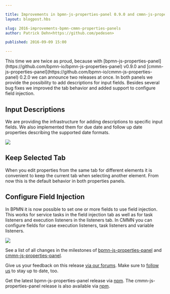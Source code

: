 ```yaml
---

title: Improvements in bpmn-js-properties-panel 0.9.0 and cmmn-js-properties-panel 0.2.0
layout: blogpost.hbs

slug: 2016-improvements-bpmn-cmmn-properties-panels
author: Patrick Dehn<https://github.com/pedesen>

published: 2016-09-09 15:00

---
```


<p class="introduction">
  This time we are twice as proud, because with [bpmn-js-properties-panel](https://github.com/bpmn-io/bpmn-js-properties-panel) v0.9.0 and [cmmn-js-properties-panel](https://github.com/bpmn-io/cmmn-js-properties-panel) 0.2.0 we can announce two releases at once. In both panels we provide the possibility to add descriptions for input fields. Besides several bug fixes we improved the tab behavior and added support to configure field injection.
</p>

<!-- continue -->

## Input Descriptions

We are providing the infrastructure for adding descriptions to specific input fields. We also implemented them for due date and follow up date properties describing the supported date formats.

<div class="figure">
  <img src="{{ assets }}/attachments/blog/2016/014-input-description.png">
</div>

## Keep Selected Tab

When you edit properties from the same tab for different elements it is convenient to keep the current tab when selecting another
element. From now this is the default behavior in both properties panels.

## Configure Field Injection

In BPMN it is now possible to set one or more fields to use field injection. This works for service tasks in the field injection tab as well as for task listeners and execution listeners in the listeners tab. In CMMN you can configure fields for case execution listeners, task listeners and variable listeners.

<div class="figure">
  <img src="{{ assets }}/attachments/blog/2016/014-field-injection.png">
</div>

See a list of all changes in the milestones of [bpmn-js-properties-panel](https://github.com/bpmn-io/bpmn-js-properties-panel/milestone/12?closed=1) and [cmmn-js-properties-panel](https://github.com/bpmn-io/cmmn-js-properties-panel/milestone/2?closed=1).

Give us your feedback on this release [via our forums](https://forum.bpmn.io). Make sure to [follow us](https://twitter.com/bpmn_io) to stay up to date, too.

Get the latest bpmn-js-properties-panel release via [npm](https://www.npmjs.com/package/bpmn-js-properties-panel). The cmmn-js-properties-panel release is also available via [npm](https://www.npmjs.com/package/cmmn-js-properties-panel).
